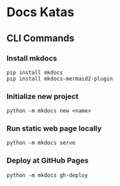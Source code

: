 # Docs Katas

## CLI Commands

### Install mkdocs

````
pip install mkdocs
pip install mkdocs-mermaid2-plugin
````

### Initialize new project

````
python -m mkdocs new <name>
````

### Run static web page locally

````
python -m mkdocs serve
````

### Deploy at GitHub Pages

````
python -m mkdocs gh-deploy
````
